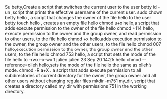 Su betty,Create a script that switches the current user to the user betty
id -un ,script that prints the effective username of the current user.
sudo chown betty hello , a script that changes the owner of the file hello to the user betty
touch hello , creates an empty file hello
chmod u+x hello,a script that adds execute permission to the owner of the file hello
chmod +114 hello, execute permission to the owner and the group owner, and read permission to other users, to the file hello
chmod +x hello,adds execution permission to the owner, the group owner and the other users, to the file hello
chmod 007 hello,execution permission to the owner, the group owner and the other users, to the file hello
chmod 753 hello, a script that sets the mode of the file hello to -rwxr-x-wx 1 julien julien 23 Sep 20 14:25 hello
chmod --reference=olleh hello,sets the mode of the file hello the same as olleh’s mode.
chmod -R a+X .  a script that adds execute permission to all subdirectories of  current directory for the owner, the group owner and all other users without changing regular files
mkdir -m751 my_dir, script that creates a directory called my_dir with permissions 751 in the working directory.

